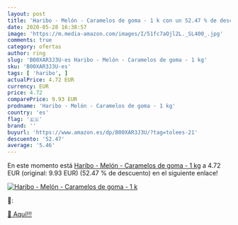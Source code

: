 ```yaml
---
layout: post
title: 'Haribo - Melón - Caramelos de goma - 1 k con un 52.47 % de descuento'
date: 2020-05-28 16:38:57
image: 'https://m.media-amazon.com/images/I/51fc7aOjl2L._SL400_.jpg'
comments: true
category: ofertas
author: ring
slug: 'B00XAR3J3U-es Haribo - Melón - Caramelos de goma - 1 kg'
sku: 'B00XAR3J3U-es'
tags: [ 'haribo', ]
actualPrice: 4.72 EUR
currency: EUR
price: 4.72
comparePrice: 9.93 EUR
prodname: 'Haribo - Melón - Caramelos de goma - 1 kg'
country: 'es'
flag: '🇪🇸'
brand: ''
buyurl: 'https://www.amazon.es/dp/B00XAR3J3U/?tag=tolees-21'
descuento: '52.47'
average: '5.46'
---
```


En este momento está [Haribo - Melón - Caramelos de goma - 1 kg](https://www.amazon.es/dp/B00XAR3J3U/?tag=tolees-21) a 4.72 EUR (original: 9.93 EUR) (52.47 %  de descuento) en el siguiente enlace!

[![Haribo - Melón - Caramelos de goma - 1 k](https://m.media-amazon.com/images/I/51fc7aOjl2L._SL400_.jpg)](https://www.amazon.es/dp/B00XAR3J3U/?tag=tolees-21)

🔎:


[🛒 Aquí!!!](https://www.amazon.es/dp/B00XAR3J3U/?tag=tolees-21)
